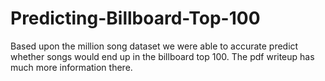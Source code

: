 # Predicting-Billboard-Top-100

Based upon the million song dataset we were able to accurate predict whether songs would end up in the billboard top 100. The pdf writeup has much more information there. 
